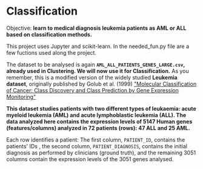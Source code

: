 # Classification

Objective: **learn to medical diagnosis leukemia patients as AML or ALL based on classification methods.**

This project uses Jupyter and scikit-learn. In the needed_fun.py file are a few fuctions used along the project.

The dataset to be analysed is again **`AML_ALL_PATIENTS_GENES_LARGE.csv`, already used in Clustering. We will now use it for Classification.** As you remember, this is a modified version of the widely studied **Leukemia dataset**, originally published by Golub et al. (1999) ["Molecular Classification of Cancer: Class Discovery and Class Prediction by Gene
Expression Monitoring"](http://archive.broadinstitute.org/mpr/publications/projects/Leukemia/Golub_et_al_1999.pdf.) 

**This dataset studies patients with two different types of leukaemia: acute myeloid leukemia (AML) and acute lymphoblastic leukemia (ALL). The data analyzed here contains the expression levels of 5147 Human genes (features/columns) analyzed in 72 patients (rows): 47 ALL and 25 AML.**

Each row identifies a patient: The first column, `PATIENT_ID`, contains the patients' IDs , the second column, `PATIENT_DIAGNOSIS`, contains the initial diagnosis as performed by clinicians (ground truth), and the remaining 3051 columns contain the expression levels of the 3051 genes analysed.
